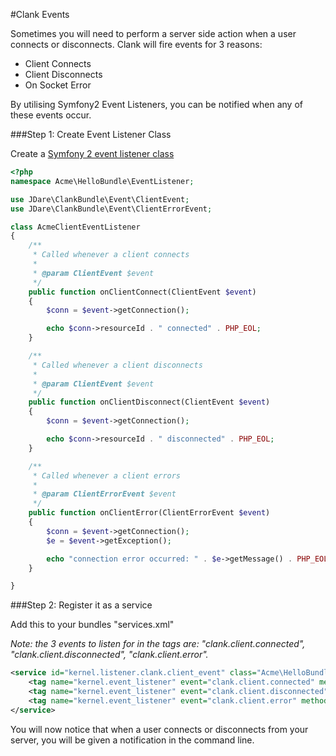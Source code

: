 #Clank Events

Sometimes you will need to perform a server side action when a user connects or disconnects. Clank will fire events for 3 reasons:

* Client Connects
* Client Disconnects
* On Socket Error

By utilising Symfony2 Event Listeners, you can be notified when any of these events occur.

###Step 1: Create Event Listener Class

Create a [Symfony 2 event listener class](http://symfony.com/doc/current/cookbook/service_container/event_listener.html)

```php
<?php
namespace Acme\HelloBundle\EventListener;

use JDare\ClankBundle\Event\ClientEvent;
use JDare\ClankBundle\Event\ClientErrorEvent;

class AcmeClientEventListener
{
    /**
     * Called whenever a client connects
     *
     * @param ClientEvent $event
     */
    public function onClientConnect(ClientEvent $event)
    {
        $conn = $event->getConnection();

        echo $conn->resourceId . " connected" . PHP_EOL;
    }

    /**
     * Called whenever a client disconnects
     *
     * @param ClientEvent $event
     */
    public function onClientDisconnect(ClientEvent $event)
    {
        $conn = $event->getConnection();

        echo $conn->resourceId . " disconnected" . PHP_EOL;
    }

    /**
     * Called whenever a client errors
     *
     * @param ClientErrorEvent $event
     */
    public function onClientError(ClientErrorEvent $event)
    {
        $conn = $event->getConnection();
        $e = $event->getException();

        echo "connection error occurred: " . $e->getMessage() . PHP_EOL;
    }

}
```

###Step 2: Register it as a service

Add this to your bundles "services.xml"

_Note: the 3 events to listen for in the tags are: "clank.client.connected", "clank.client.disconnected", "clank.client.error"._
```xml
<service id="kernel.listener.clank.client_event" class="Acme\HelloBundle\EventListener\AcmeClientEventListener">
    <tag name="kernel.event_listener" event="clank.client.connected" method="onClientConnect" />
    <tag name="kernel.event_listener" event="clank.client.disconnected" method="onClientDisconnect" />
    <tag name="kernel.event_listener" event="clank.client.error" method="onClientError" />
</service>
```

You will now notice that when a user connects or disconnects from your server, you will be given a notification in the command line.